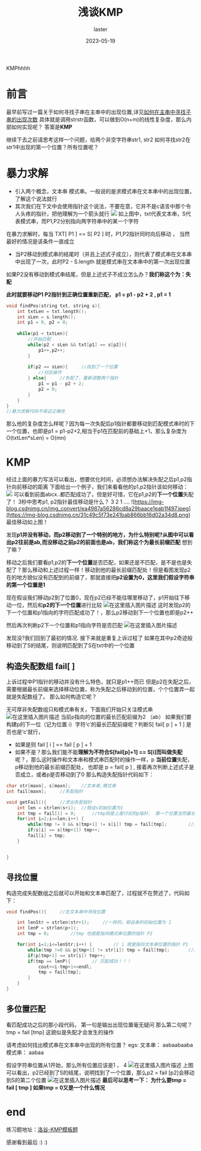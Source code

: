 ﻿---
title: 浅谈KMP
author: laster
date: 2023-05-19
categories:
 - 算法
tags:
 - 字符串
publish: true
---

KMPhhhh
<!-- more -->

# 前言
最早前写过一篇关于如何寻找子串在主串中的出现位置,详见[如何在主串中寻找子串的出现次数](https://blog.csdn.net/qq_52989046/article/details/114662335)
具体就是调用strstr函数，可以做到O(n+m)的线性复杂度，那么内部如何实现呢？
答案是**KMP**

继续下去之前请思考这样一个问题，给两个非空字符串str1, str2 如何寻找str2在str1中出现的第一个位置？所有位置呢？
# 暴力求解
- 引入两个概念，文本串 模式串。一般说的是求模式串在文本串中的出现位置，了解这个说法就行
- 其次我们在下文中会使用指针这个说法，不要在意，它并不是c语言中那个令人头疼的指针，把他理解为一个箭头就行
![](https://img-blog.csdnimg.cn/img_convert/c2b0d9f4d0fc00a667cc5c88eb855fec.jpeg)
如上图中，txt代表文本串，S代表模式串，而P1,P2分别指向两字符串中的某一个字符

在暴力求解时，每当 TXT[ P1 ] == S[ P2 ] 时，P1,P2指针同时向后移动 ， 当然最好的情况是该条件一直成立
- 当P2移动到模式串的结尾时（并且上述式子成立），则代表了模式串在文本串中出现了一次，此时P2 - S.length 就是模式串在文本串中的第一次出现位置

如果P2没有移动到模式串结尾，但是上述式子不成立怎么办？**我们称这个为：失配**

**此时就要移动P1 P2指针到正确位置重新匹配， p1 = p1 - p2  + 2 , p1 = 1**
```cpp
void findPos(string txt, string s){
    int txtLen = txt.length();
    int sLen = s.length();
    int p1 = 0, p2 = 0;
    
    while(p1 < txtLen){
        //开始匹配
        while(p2 < sLen && txt[p1] == s[p2]){
            p1++,p2++;
        }
        
        if(p2 == sLen){     //找到了一个位置
            //对应操作
        } else{     //失配了，重新调整两个指针
            p1 = p1 - p2 + 2;
            p2 = 0;
        }
    }
}
//暴力求解代码不保证正确性
```
那么他的复杂度怎么样呢？因为每一次失配后p1指针都要移动到匹配模式串时的下一个位置，也即是p1 = p1-p2+2,相当于p1在匹配前的基础上+1，那么复杂度为O(txtLen*sLen) = O(mn)

# KMP
经过上面的暴力写法可以看出，想要优化时间，必须想办法解决失配之后p1,p2指针向前移动的距离
下面给出一个例子，我们来看看他的p1,p2指针该如何移动：
![](https://img-blog.csdnimg.cn/img_convert/26c201b40e8ff9ebf53f10f090607b0a.jpeg)
可以看到前面abcx..都匹配成功了，但是好可惜，它在p1,p2的**下一个位置**失配了！
3秒中思考p1, p2指针最佳移动是什么？
3
2
1
....
![https://img-blog.csdnimg.cn/img_convert/ea4987a56286cd8a29baace1eab1f497.jpeg](https://img-blog.csdnimg.cn/31c49c5f73e241bab866bb16d02a34d8.png)
最佳移动如上图！

发现**p1并没有移动，而p2移动到了一个特别的地方，为什么特别呢?从图中可以看出p2往前是ab,而没移动之前p2的前面也是ab，我们称这个为最长前缀匹配** 想到了嘛？

移动之后我们要看p1,p2的**下一个位置**是否匹配，如果还是不匹配，是不是也是失配了？那么移动和上述过程一样！移动到他的最长前缀匹配处！但是看图发现p2在的地方貌似没有匹配到的前缀了，那就直接把**p2设置为0，这里我们假设字符串的第一个位置是1**

现在假设我们移动p2到了位置0，现在p2已经不能往哪里移动了，p1开始往下移动一位，然后和**p2的下一个位置**进行比较
![在这里插入图片描述](https://img-blog.csdnimg.cn/afbea33303ec42a0a6bee14cd4857fbc.png)
这时发现p2的下一个位置和p1指向的字符匹配成功了！，那么p2移动到下一个位置也即是p2++

然后再次判断p2下一个位置和p1指向字符是否匹配
![在这里插入图片描述](https://img-blog.csdnimg.cn/5011c14082b9420c80532a0e24f2759b.png)

发现没?我们回到了最初的情况. 接下来就是重复上诉过程了
如果在其中p2奇迹般移动到了S的结尾，则说明匹配到了S在txt中的一个位置

## 构造失配数组 fail[ ]
上诉过程中P1指针的移动并没有什么特色，就只是p1++而已
但是p2在失配之后，需要根据最长前缀来选择移动位置，称为失配之后移动到的位置，个个位置弄一起就是失配数组了。 那么如何构造它呢？

无可厚非失配数组只和模式串有关，下面我们开始只关注模式串
![在这里插入图片描述](https://img-blog.csdnimg.cn/20e4a399c65e45d38e1b1c0f89e19a8e.png)
当前p指向的位置的最长匹配前缀为2 （ab） 
如果我们要构建p的下一位（记为位置 i）字符‘c’的最长匹配前缀呢？判断S[ fail[ p ] + 1 ] 是否也是‘c’就行，
- 如果是则 fail [ i ]  == fail [ p ] + 1
- 如果不是？那么我们能不能**理解为不符合S[fail[p]+1] == S[i]而叫做失配**呢？，那么这时操作和文本串和模式串匹配时的操作一样，p **当前位置**失配，p移动到他的最长前缀匹配处， 也即是  p = fail[ p ] , 接着再次判断上述式子是否成立，或者p是否移动到了0
那么构造失配指针代码如下：
```cpp
char str[maxn], s[maxn];    //文本串,模式串
int fail[maxn];     //失配指针

void getFail(){     //求出失配指针
    int len = strlen(s+1);	//假设s初始位置为1
    int tmp = fail[1] = 0;		//tmp则是上面讨论的p指针， 第一个位置当然最长匹配前缀为0
    for(int i=2;i<=len;i++) {
        while(tmp != 0 && s[tmp+1] != s[i]) tmp = fail[tmp];		//失配，并且p指针不指向 0 
        if(s[i] == s[tmp+1]) tmp++;
        fail[i] = tmp;
    }


}
```
## 寻找位置
构造完成失配数组之后就可以开始和文本串匹配了，过程就不在赘述了，代码如下：
```cpp
void findPos(){     //在文本串中寻找位置

    int lenStr = strlen(str+1);		//一样的，假设串的初始位置为 1
    int lenP = strlen(p+1);
    int tmp = 0;		//tmp 也就是指向模式串位置的指针 P2

    for(int i=1;i<=lenStr;i++) {		// i 就是指向文本串位置的指针 P1
        while(tmp !=0 && p[tmp+1] != str[i]) tmp = fail[tmp];		//失配 
        if(p[tmp+1] == str[i]) tmp++;
        if(tmp == lenP){		// 匹配成功！！！
            cout<<i-tmp+1<<endl;
            tmp = fail[tmp];
        }
    }
}
```

## 多位置匹配
看匹配成功之后的那小段代码， 第一句是输出出现位置毫无疑问
那么第二句呢？ tmp = fail [tmp] 这貌似是失配才会发生的操作

请考虑如何找出模式串在文本串中出现的所有位置？
egs: 
文本串：  aabaabaaba
模式串： aabaa

假设字符串位置从1开始，那么所有位置应该是1 ， 4
![在这里插入图片描述](https://img-blog.csdnimg.cn/76e03f0541724e4fa9efe6676a9050bc.png)
上图可以看出，p2已经到了S的结尾，说明找到了一个位置，那么p2 = fail [p2]会移动到S的第二个位置
![在这里插入图片描述](https://img-blog.csdnimg.cn/0f1b90a9670a488197336911692d0c50.png)
**最后可以思考一下： 为什么要tmp = fail [ tmp ] 如果tmp = 0又是一个什么情况**

# end
练习题地址：[洛谷-KMP模板题](https://www.luogu.com.cn/problem/P3375)

感谢看到最后 :) :)
